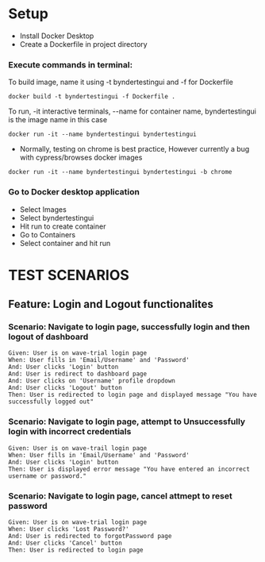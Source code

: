 # Setup
- Install Docker Desktop
- Create a Dockerfile in project directory

### Execute commands in terminal:

To build image, name it using -t byndertestingui and -f for Dockerfile 

`docker build -t byndertestingui -f Dockerfile .` 

To run, -it interactive terminals, --name for container name, byndertestingui is the image name in this case

`docker run -it --name byndertestingui byndertestingui ` 

- Normally, testing on chrome is best practice, However currently a bug with cypress/browses docker images 

`docker run -it --name byndertestingui byndertestingui -b chrome `

### Go to Docker desktop application
- Select Images 
- Select byndertestingui 
- Hit run to create container
- Go to Containers
- Select container and hit run

# TEST SCENARIOS

## Feature: Login and Logout functionalites

### Scenario: Navigate to login page, successfully login and then logout of dashboard
    Given: User is on wave-trial login page
    When: User fills in 'Email/Username' and 'Password'
    And: User clicks 'Login' button
    And: User is redirect to dashboard page
    And: User clicks on 'Username' profile dropdown
    And: User clicks 'Logout' button
    Then: User is redirected to login page and displayed message "You have successfully logged out"

### Scenario: Navigate to login page, attempt to Unsuccessfully login with incorrect credentials
    Given: User is on wave-trail login page
    When: User fills in 'Email/Username' and 'Password'
    And: User clicks 'Login' button
    Then: User is displayed error message "You have entered an incorrect username or password."

### Scenario: Navigate to login page, cancel attmept to reset password
    Given: User is on wave-trial login page
    When: User clicks 'Lost Password?'
    And: User is redirected to forgotPassword page
    And: User clicks 'Cancel' button
    Then: User is redirected to login page

